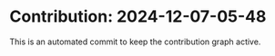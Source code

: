 # Contribution: 2024-12-07-05-48
This is an automated commit to keep the contribution graph active.
